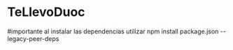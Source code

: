 # TeLlevoDuoc
#importante al instalar las dependencias utilizar npm install package.json --legacy-peer-deps
